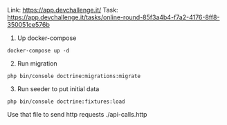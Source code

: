 Link: https://app.devchallenge.it/
Task: https://app.devchallenge.it/tasks/online-round-85f3a4b4-f7a2-4176-8ff8-350051ce576b

1. Up docker-compose
```shell
docker-compose up -d
```
2. Run migration
```shell
php bin/console doctrine:migrations:migrate
```
3. Run seeder to put initial data 
```shell
php bin/console doctrine:fixtures:load
```
Use that file to send http requests ./api-calls.http
